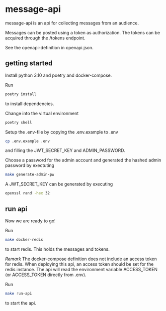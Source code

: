 # message-api
message-api is an api for collecting messages from an audience.

Messages can be posted using a token as authorization.
The tokens can be acquired through the /tokens endpoint.

See the openapi-definition in openapi.json.

## getting started
Install python 3.10 and poetry and docker-compose.

Run
```bash
poetry install
```
to install dependencies.

Change into the virtual environment
```bash
poetry shell
```

Setup the .env-file by copying the .env.example to .env
```bash
cp .env.example .env
```
and filling the JWT_SECRET_KEY and ADMIN_PASSWORD.

Choose a password for the admin account and generated the hashed admin password by exectuting
```bash
make generate-admin-pw
```

A JWT_SECRET_KEY can be generated by executing
```bash
openssl rand -hex 32
```

## run api
Now we are ready to go!

Run
```bash
make docker-redis
```
to start redis. This holds the messages and tokens.

*Remark* The docker-compose definition does not include an access token for redis. When deploying this api, an access token should be set for the redis instance. The api will read the environment variable ACCESS_TOKEN (or ACCESS_TOKEN directly from .env).

Run
```bash
make run-api
```
to start the api.

